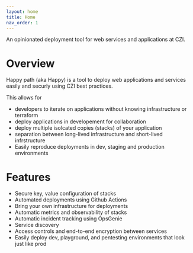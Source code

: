 ```yaml
---
layout: home
title: Home
nav_order: 1
---
```

 
An opinionated deployment tool for web services and applications at CZI.
 
# Overview
 
Happy path (aka Happy) is a tool to deploy web applications and services easily and securly using CZI best practices.
 
This allows for
 
* developers to iterate on applications without knowing infrastructure or terraform
* deploy applications in developement for collaboration
* deploy multiple isolcated copies (stacks) of your application
* separation between long-lived infrastructure and short-lived infrstructure
* Easily reproduce deployments in dev, staging and production environments

# Features

* Secure key, value configuration of stacks
* Automated deployments using Github Actions
* Bring your own infrastructure for deployments
* Automatic metrics and observability of stacks
* Automatic incident tracking using OpsGenie
* Service discovery
* Access controls and end-to-end encryption between services
* Easily deploy dev, playground, and pentesting environments that look just like prod

